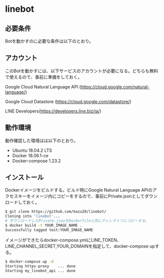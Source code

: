 # linebot

## 必要条件

Botを動かすのに必要な条件は以下のとおり。

## アカウント

このBotを動かすには、以下サービスのアカウントが必要になる。どちらも無料で使えるので、事前に準備をしておく。

Google Cloud Natural Language API (<https://cloud.google.com/natural-language/>)

Google Cloud Datastore (<https://cloud.google.com/datastore/>)

LINE Developers(<https://developers.line.biz/ja/>)

## 動作環境

動作確認した環境はは以下のとおり。

- Ubuntu 18.04.2 LTS
- Docker 18.06.1-ce
- Docker-compose 1.23.2

## インストール

Dockerイメージをビルドする。ビルド時にGoogle Natural Language APIのアクセスキーをイメージ内にコピーをするので、事前にPrivate.jsonとしてダウンロードしておく。

``` bash
$ git clone https://github.com/kazu20/linebot/
Cloning into 'linebot'...
# ダウンロードしたPrivate.jsonをDockerfileと同じディレクトリにコピーする。
$ docker build -t YOUR_IMAGE_NAME .
Successfully tagged test:YOUR_IMAGE_NAME
```

イメージができたらdocker-compose.ymlにLINE_TOKEN、LINE_CHANNEL_SECRET,YOUR_DOMAINを指定して、docker-compose upする。

 ``` bash
 $ docker-compose up -d
Starting https-proxy    ... done
Starting my_linebot_api ... done
 ```
